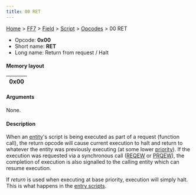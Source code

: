```yaml
---
title: 00 RET
---
```


[Home](Main%20Page.md) > [FF7](FF7.md) > [Field](FF7/Field.md) > [Script](FF7/Field/Script.md) > [Opcodes](FF7/Field/Script/Opcodes.md) > 00 RET

-   Opcode: **0x00**
-   Short name: **RET**
-   Long name: Return from request / Halt

#### Memory layout

| 0x00 |
|------|

#### Arguments

None.

#### Description

When an [entity][]'s script is being executed as part of a request
(function call), the return opcode will cause current execution to halt
and return to whatever the entity was previously executing (at some
lower [priority][]). If the execution was requested via a synchronous
call ([REQEW][] or [PRQEW][]), the completion of execution is also
signalled to the calling entity which can resume execution.

If *return* is used when executing at base priority, execution will
simply halt. This is what happens in the [entry scripts][].

  [entity]: ../Entity.md "wikilink"
  [priority]: ../Priorities.md "wikilink"
  [REQEW]: 03%20REQEW.md "wikilink"
  [PRQEW]: 06%20PRQEW.md "wikilink"
  [entry scripts]: ../../Scripts/Entry%20script.md "wikilink"
